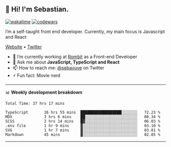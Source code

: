 ## 👋 Hi! I'm Sebastian.

[![wakatime](https://wakatime.com/badge/user/df0036c6-328a-4a39-be9b-e49417ed22a1.svg)](https://wakatime.com/@df0036c6-328a-4a39-be9b-e49417ed22a1)
[![codewars](https://www.codewars.com/users/sebavuye/badges/small)](https://www.codewars.com/users/sebavuye)

I’m a self-taught front end developer. Currently, my main focus is Javascript and React

[Website](https://sebastianvuye.be) • [Twitter](https://twitter.com/sebavuye)

- 🔭 I’m currently working at [Rombit](https://rombit.com/) as a Front-end Developer
- 💬 Ask me about **JavaScript, TypeScript and React**
- 📫 How to reach me: [@sebavuye](https://twitter.com/sebavuye) on Twitter
- ⚡ Fun fact: Movie nerd

-------

📊 **Weekly development breakdown**

<!--START_SECTION:waka-->

```text
Total Time: 37 hrs 17 mins

TypeScript       26 hrs 55 mins  ██████████████████░░░░░░░   72.23 %
MDX              3 hrs 6 mins    ██░░░░░░░░░░░░░░░░░░░░░░░   08.34 %
SCSS             2 hrs 14 mins   █▓░░░░░░░░░░░░░░░░░░░░░░░   06.03 %
.env file        1 hr 9 mins     ▓░░░░░░░░░░░░░░░░░░░░░░░░   03.10 %
SVG              1 hr 7 mins     ▓░░░░░░░░░░░░░░░░░░░░░░░░   03.01 %
Markdown         45 mins         ▓░░░░░░░░░░░░░░░░░░░░░░░░   02.05 %
```

<!--END_SECTION:waka-->
-------
